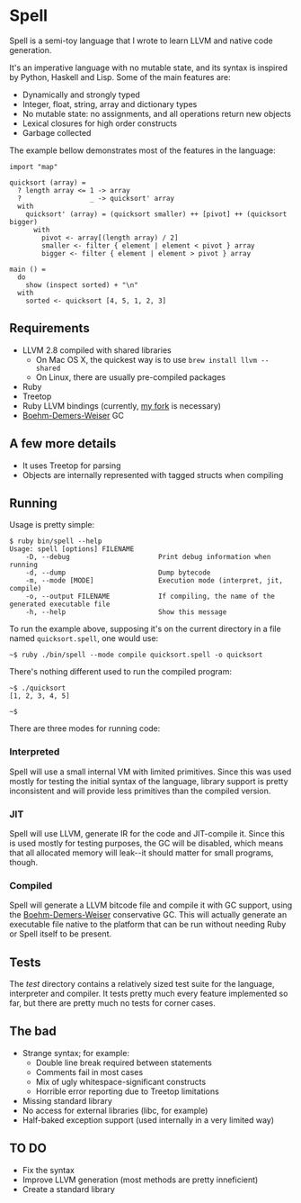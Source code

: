 # Spell

Spell is a semi-toy language that I wrote to learn LLVM and native code generation. 

It's an imperative language with no mutable state, and its syntax is inspired by Python, Haskell and Lisp. Some of the main features are:

* Dynamically and strongly typed
* Integer, float, string, array and dictionary types
* No mutable state: no assignments, and all operations return new objects
* Lexical closures for high order constructs
* Garbage collected

The example bellow demonstrates most of the features in the language:

    import "map"
  
    quicksort (array) =
      ? length array <= 1 -> array
      ?                 _ -> quicksort' array
      with
        quicksort' (array) = (quicksort smaller) ++ [pivot] ++ (quicksort bigger)
          with
            pivot <- array[(length array) / 2]
            smaller <- filter { element | element < pivot } array
            bigger <- filter { element | element > pivot } array

    main () = 
      do
        show (inspect sorted) + "\n"
      with
        sorted <- quicksort [4, 5, 1, 2, 3]


## Requirements

* LLVM 2.8 compiled with shared libraries
  * On Mac OS X, the quickest way is to use `brew install llvm --shared`
  * On Linux, there are usually pre-compiled packages
* Ruby
* Treetop
* Ruby LLVM bindings (currently, [my fork][1] is necessary)
* [Boehm-Demers-Weiser][2] GC
  
## A few more details

* It uses Treetop for parsing
* Objects are internally represented with tagged structs when compiling

## Running

Usage is pretty simple:

    $ ruby bin/spell --help
    Usage: spell [options] FILENAME
        -D, --debug                      Print debug information when running
        -d, --dump                       Dump bytecode
        -m, --mode [MODE]                Execution mode (interpret, jit, compile)
        -o, --output FILENAME            If compiling, the name of the generated executable file
        -h, --help                       Show this message
        
To run the example above, supposing it's on the current directory in a file named `quicksort.spell`, one would use:

    ~$ ruby ./bin/spell --mode compile quicksort.spell -o quicksort

There's nothing different used to run the compiled program:

    ~$ ./quicksort
    [1, 2, 3, 4, 5]
    
    ~$
    
There are three modes for running code:

### Interpreted

Spell will use a small internal VM with limited primitives. Since this was used mostly for testing the initial syntax of the language, library support is pretty inconsistent and will provide less primitives than the compiled version.

### JIT

Spell will use LLVM, generate IR for the code and JIT-compile it. Since this is used mostly for testing purposes, the GC will be disabled, which means that all allocated memory will leak--it should matter for small programs, though.

### Compiled

Spell will generate a LLVM bitcode file and compile it with GC support, using the [Boehm-Demers-Weiser][2] conservative GC. This will actually generate an executable file native to the platform that can be run without needing Ruby or Spell itself to be present.
  
## Tests

The _test_ directory contains a relatively sized test suite for the language, interpreter and compiler. It tests pretty much every feature implemented so far, but there are pretty much no tests for corner cases.

## The bad

* Strange syntax; for example:
  * Double line break required between statements
  * Comments fail in most cases
  * Mix of ugly whitespace-significant constructs
  * Horrible error reporting due to Treetop limitations
* Missing standard library
* No access for external libraries (libc, for example)
* Half-baked exception support (used internally in a very limited way)

## TO DO

* Fix the syntax
* Improve LLVM generation (most methods are pretty inneficient)
* Create a standard library
  
[1]: https://github.com/rferraz/ruby-llvm
[2]: http://www.hpl.hp.com/personal/Hans_Boehm/gc/